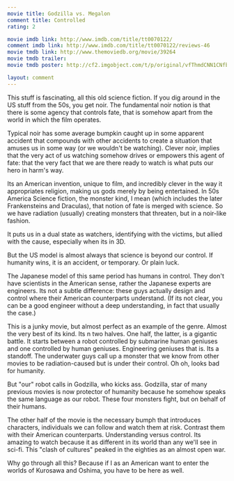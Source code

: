 ```yaml
---
movie title: Godzilla vs. Megalon
comment title: Controlled
rating: 2

movie imdb link: http://www.imdb.com/title/tt0070122/
comment imdb link: http://www.imdb.com/title/tt0070122/reviews-46
movie tmdb link: http://www.themoviedb.org/movie/39264
movie tmdb trailer: 
movie tmdb poster: http://cf2.imgobject.com/t/p/original/vfThmdCNN1CNfbV5Geaj52E5Sp.jpg

layout: comment
---
```


This stuff is fascinating, all this old science fiction. If you dig around in the US stuff from the 50s, you get noir. The fundamental noir notion is that there is some agency that controls fate, that is somehow apart from the world in which the film operates.

Typical noir has some average bumpkin caught up in some apparent accident that compounds with other accidents to create a situation that amuses us in some way (or we wouldn't be watching). Clever noir, implies that the very act of us watching somehow drives or empowers this agent of fate: that the very fact that we are there ready to watch is what puts our hero in harm's way.

Its an American invention, unique to film, and incredibly clever in the way it appropriates religion, making us gods merely by being entertained. In 50s America Science fiction, the monster kind, I mean (which includes the later Frankensteins and Draculas), that notion of fate is merged with science. So we have radiation (usually) creating monsters that threaten, but in a noir-like fashion. 

It puts us in a dual state as watchers, identifying with the victims, but allied with the cause, especially when its in 3D.

But the US model is almost always that science is beyond our control. If humanity wins, it is an accident, or temporary. Or plain luck.

The Japanese model of this same period has humans in control. They don't have scientists in the American sense, rather the Japanese experts are engineers. Its not a subtle difference: these guys actually design and control where their American counterparts understand. (If its not clear, you can be a good engineer without a deep understanding, in fact that usually the case.)

This is a junky movie, but almost perfect as an example of the genre. Almost the very best of its kind. Its n two halves. One half, the latter, is a gigantic battle. It starts between a robot controlled by submarine human geniuses and one controlled by human geniuses. Engineering geniuses that is. Its a standoff. The underwater guys call up a monster that we know from other movies to be radiation-caused but is under their control. Oh oh, looks bad for humanity. 

But "our" robot calls in Godzilla, who kicks ass. Godzilla, star of many previous movies is now protector of humanity because he somehow speaks the same language as our robot. These four monsters fight, but on behalf of their humans.

The other half of the movie is the necessary bumph that introduces characters, individuals we can follow and watch them at risk. Contrast them with their American counterparts. Understanding versus control. Its amazing to watch because it as different in its world than any we'll see in sci-fi. This "clash of cultures" peaked in the eighties as an almost open war.

Why go through all this? Because if I as an American want to enter the worlds of Kurosawa and Oshima, you have to be here as well.
